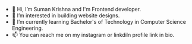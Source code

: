 - 👋 Hi, I’m Suman Krishna and I'm Frontend developer.
- 👀 I’m interested in building website designs.
- 🌱 I’m currently learning Bachelor's of Technology in Computer Science Engineering.
- 📫 You can reach me on my instagram or linkdiln profile link in bio.
